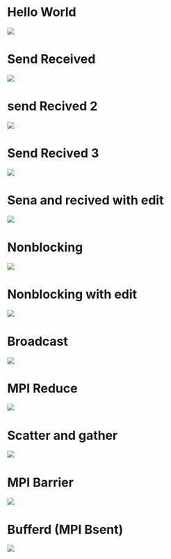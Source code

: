 # Hello World

![](https://github.com/HebahAlshamlan/Prallel-programming/blob/master/HW2/hello.jpg)


# Send Received

![](https://github.com/HebahAlshamlan/Prallel-programming/blob/master/HW2/SendReceived_1.jpg)

# send Recived 2

![](https://github.com/HebahAlshamlan/Prallel-programming/blob/master/HW2/SendReceived_2.jpg)


# Send Recived 3

![](https://github.com/HebahAlshamlan/Prallel-programming/blob/master/HW2/SendReceived_3.jpg)

# Sena and recived with edit

![](https://github.com/HebahAlshamlan/Prallel-programming/blob/master/HW2/SendReceived_Edite.jpg)


# Nonblocking

![](https://github.com/HebahAlshamlan/Prallel-programming/blob/master/HW2/nonblocking.jpg)

# Nonblocking with edit

![](https://github.com/HebahAlshamlan/Prallel-programming/blob/master/HW2/nonblocking_with_edit.jpg)

# Broadcast

![](https://github.com/HebahAlshamlan/Prallel-programming/blob/master/HW2/broadcast.jpg)


# MPI Reduce

![](https://github.com/HebahAlshamlan/Prallel-programming/blob/master/HW2/MPI_Reduce.jpg)


# Scatter and gather

![](https://github.com/HebahAlshamlan/Prallel-programming/blob/master/HW2/scatter-gather.jpg)

# MPI Barrier

![](https://github.com/HebahAlshamlan/Prallel-programming/blob/master/HW2/MPI_Barrier.jpg)

# Bufferd (MPI Bsent)

![](https://github.com/HebahAlshamlan/Prallel-programming/blob/master/HW2/MPI_Bsent.jpg)

